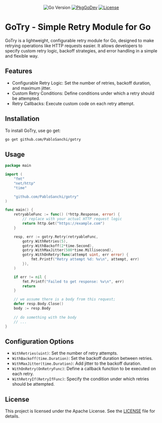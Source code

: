 <p align="center">
<img src="https://img.shields.io/github/go-mod/go-version/PabloSanchi/gotry" alt="Go Version">
<a href="https://pkg.go.dev/github.com/PabloSanchi/gotry"><img src="https://pkg.go.dev/badge/github.com/PabloSanchi/gotry" alt="PkgGoDev"></a>
<a href="https://opensource.org/license/apache-2-0"><img src="https://img.shields.io/badge/License-Apache_2.0-blue.svg" alt="License"></a>
</p>

# GoTry - Simple Retry Module for Go

GoTry is a lightweight, configurable retry module for Go, designed to make retrying operations like HTTP requests easier. It allows developers to specify custom retry logic, backoff strategies, and error handling in a simple and flexible way.

## Features
- Configurable Retry Logic: Set the number of retries, backoff duration, and maximum jitter.
- Custom Retry Conditions: Define conditions under which a retry should be attempted.
- Retry Callbacks: Execute custom code on each retry attempt.

## Installation
To install GoTry, use go get:

```sh
go get github.com/PabloSanchi/gotry
```

## Usage
```go
package main

import (
    "fmt"
    "net/http"
    "time"

    "github.com/PabloSanchi/gotry"
)

func main() {
    retryableFunc := func() (*http.Response, error) {
        // replace with your actual HTTP request logic
        return http.Get("https://example.com")
    }

    resp, err := gotry.Retry(retryableFunc,
        gotry.WithRetries(5),
        gotry.WithBackoff(2*time.Second),
        gotry.WithMaxJitter(500*time.Millisecond),
        gotry.WithOnRetry(func(attempt uint, err error) {
            fmt.Printf("Retry attempt %d: %v\n", attempt, err)
        }),
    )

    if err != nil {
        fmt.Printf("Failed to get response: %v\n", err)
        return
    }

    // we assume there is a body from this request;
    defer resp.Body.Close()
    body := resp.Body
    
    // do something with the body
    // ...
}
```

## Configuration Options
- `WithRetries(uint)`: Set the number of retry attempts.
- `WithBackoff(time.Duration)`: Set the backoff duration between retries.
- `WithMaxJitter(time.Duration)`: Add jitter to the backoff duration.
- `WithOnRetry(OnRetryFunc)`: Define a callback function to be executed on each retry.
- `WithRetryIf(RetryIfFunc)`: Specify the condition under which retries should be attempted.

## License
This project is licensed under the Apache License. See the [LICENSE](LICENSE) file for details.

